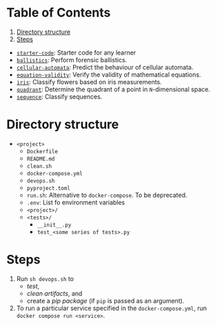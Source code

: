 
# Table of Contents

1.  [Directory structure](#org60fa66e)
2.  [Steps](#org6ee9de9)

-   [`starter-code`](./starter-code): Starter code for any learner
-   [`ballistics`](./ballistics): Perform forensic ballistics.
-   [`cellular-automata`](./cellular-automata): Predict the behaviour of cellular automata.
-   [`equation-validity`](./equation-validity): Verify the validity of mathematical equations.
-   [`iris`](./iris): Classify flowers based on iris measurements.
-   [`quadrant`](./quadrant): Determine the quadrant of a point in `N`-dimensional space.
-   [`sequence`](./sequence): Classify sequences.


<a id="org60fa66e"></a>

# Directory structure

-   `<project>`
    -   `Dockerfile`
    -   `README.md`
    -   `clean.sh`
    -   `docker-compose.yml`
    -   `devops.sh`
    -   `pyproject.toml`
    -   `run.sh`: Alternative to `docker-compose`. To be deprecated.
    -   `.env`: List fo environment variables
    -   `<project>/`
    -   `<tests>/`
        -   `__init__.py`
        -   `test_<some series of tests>.py`


<a id="org6ee9de9"></a>

# Steps

1.  Run `sh devops.sh` to
    -   *test*,
    -   *clean artifacts*, and
    -   create a *pip package* (if `pip` is passed as an argument).
2.  To run a particular service specified in the `docker-compose.yml`, run `docker compose run <service>`.

